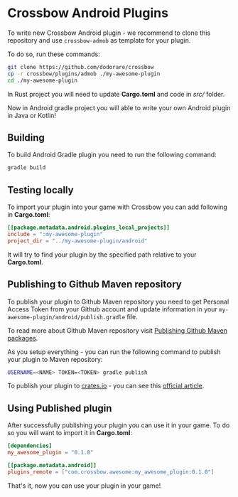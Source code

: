 # Crossbow Android Plugins

To write new Crossbow Android plugin - we recommend to clone this repository and use `crossbow-admob` as template for your plugin.

To do so, run these commands:

```sh
git clone https://github.com/dodorare/crossbow
cp -r crossbow/plugins/admob ./my-awesome-plugin
cd ./my-awesome-plugin
```

In Rust project you will need to update **Cargo.toml** and code in *src/* folder.

Now in Android gradle project you will able to write your own Android plugin in Java or Kotlin!

## Building

To build Android Gradle plugin you need to run the following command:

```sh
gradle build
```

## Testing locally

To import your plugin into your game with Crossbow you can add following in **Cargo.toml**:

```toml
[[package.metadata.android.plugins_local_projects]]
include = ":my-awesome-plugin"
project_dir = "../my-awesome-plugin/android"
```

It will try to find your plugin by the specified path relative to your **Cargo.toml**.

## Publishing to Github Maven repository

To publish your plugin to Github Maven repository you need to get Personal Access Token from your Github account and update information in your `my-awesome-plugin/android/publish.gradle` file.

To read more about Github Maven repository visit [Publishing Github Maven packages](https://docs.github.com/en/actions/publishing-packages/publishing-java-packages-with-gradle).

As you setup everything - you can run the following command to publish your plugin to Maven repository:

```sh
USERNAME=<NAME> TOKEN=<TOKEN> gradle publish
```

To publish your plugin to [crates.io](https://crates.io/) - you can see this [official article](https://doc.rust-lang.org/cargo/reference/publishing.html).

## Using Published plugin

After successfully publishing your plugin you can use it in your game. To do so you will want to import it in **Cargo.toml**:

```toml
[dependencies]
my_awesome_plugin = "0.1.0"

[[package.metadata.android]]
plugins_remote = ["com.crossbow.awesome:my_awesome_plugin:0.1.0"]
```

That's it, now you can use your plugin in your game!
